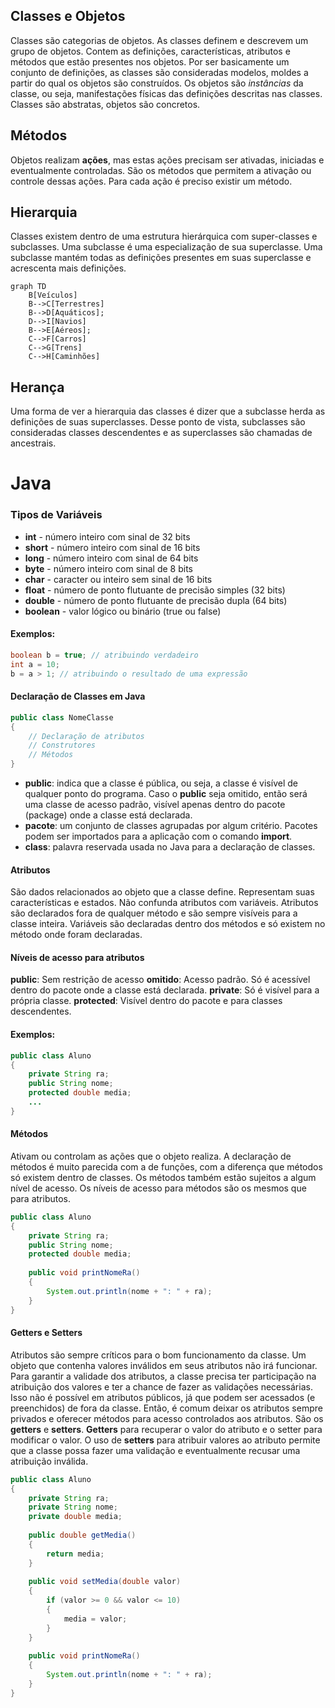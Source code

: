 ## Classes e Objetos
Classes são categorias de objetos. As classes definem e descrevem um grupo de objetos. Contem as definições, características, atributos e métodos que estão presentes nos objetos.
Por ser basicamente um conjunto de definições, as classes são consideradas modelos, moldes a partir do qual os objetos são construídos.
Os objetos são *instâncias* da classe, ou seja, manifestações físicas das definições descritas nas classes. Classes são abstratas, objetos são concretos.

## Métodos
Objetos realizam **ações**, mas estas ações precisam ser ativadas, iniciadas e eventualmente controladas. São os métodos que permitem a ativação ou controle dessas ações. Para cada ação é preciso existir um método.

## Hierarquia
Classes existem dentro de uma estrutura hierárquica com super-classes e subclasses.
Uma subclasse é uma especialização de sua superclasse.
Uma subclasse mantém todas as definições presentes em suas superclasse e acrescenta mais definições.

```mermaid
graph TD
    B[Veículos]
    B-->C[Terrestres]
    B-->D[Aquáticos];
    D-->I[Navios]
    B-->E[Aéreos];
    C-->F[Carros]
	C-->G[Trens]
	C-->H[Caminhões]
```
## Herança
Uma forma de ver a hierarquia das classes é dizer que a subclasse herda as definições de suas superclasses. Desse ponto de vista, subclasses são consideradas classes descendentes e as superclasses são chamadas de ancestrais.

# Java

### Tipos de Variáveis
- **int** - número inteiro com sinal de 32 bits
- **short** - número inteiro com sinal de 16 bits
- **long** - número inteiro com sinal de 64 bits
- **byte** - número inteiro com sinal de 8 bits
- **char** - caracter ou inteiro sem sinal de 16 bits
- **float** - número de ponto flutuante de precisão simples (32 bits)
- **double** - número de ponto flutuante de precisão dupla (64 bits)
- **boolean** - valor lógico ou binário (true ou false)

#### Exemplos:
```java
boolean b = true; // atribuindo verdadeiro
int a = 10;
b = a > 1; // atribuindo o resultado de uma expressão
```

#### Declaração de Classes em Java
```java
public class NomeClasse
{
	// Declaração de atributos
	// Construtores
	// Métodos
}
```
- **public**: indica que a classe é pública, ou seja, a classe é visível de qualquer ponto do programa. Caso o **public** seja omitido, então será uma classe de acesso padrão, visível apenas dentro do pacote (package) onde a classe está declarada.
- **pacote**: um conjunto de classes agrupadas por algum critério. Pacotes podem ser importados para a aplicação com o comando **import**.
- **class**: palavra reservada usada no Java para a declaração de classes.

#### Atributos
São dados relacionados ao objeto que a classe define. Representam suas características e estados.
Não confunda atributos com variáveis. Atributos são declarados fora de qualquer método e são sempre visíveis para a classe inteira. Variáveis são declaradas dentro dos métodos e só existem no método onde foram declaradas.

#### Níveis de acesso para atributos
**public**: Sem restrição de acesso
**omitido**: Acesso padrão. Só é acessível dentro do pacote onde a classe está declarada.
**private**: Só é visível para a própria classe.
**protected**: Visível dentro do pacote e para classes descendentes.

#### Exemplos:
```java
public class Aluno
{
	private String ra;
	public String nome;
	protected double media;
	...
}
```

#### Métodos
Ativam ou controlam as ações que o objeto realiza. A declaração de métodos é muito parecida com a de funções, com a diferença que métodos só existem dentro de classes.
Os métodos também estão sujeitos a algum nível de acesso. Os níveis de acesso para métodos são os mesmos que para atributos.

```java
public class Aluno
{
	private String ra;
	public String nome;
	protected double media;
	
	public void printNomeRa()
	{
		System.out.println(nome + ": " + ra);
	}
}
```

#### Getters e Setters
Atributos são sempre críticos para o bom funcionamento da classe. Um objeto que contenha valores inválidos em seus atributos não irá funcionar. Para garantir a validade dos atributos, a classe precisa ter participação na atribuição dos valores e ter a chance de fazer as validações necessárias. Isso não é possível em atributos públicos, já que podem ser acessados (e preenchidos) de fora da classe.
Então, é comum deixar os atributos sempre privados e oferecer métodos para acesso controlados aos atributos. São os **getters** e **setters**. **Getters** para recuperar o valor do atributo e o setter para modificar o valor.
O uso de **setters** para atribuir valores ao atributo permite que a classe possa fazer uma validação e eventualmente recusar uma atribuição inválida.

```java
public class Aluno
{
	private String ra;
	private String nome;
	private double media;
	
	public double getMedia()
	{
		return media;
	}
	
	public void setMedia(double valor)
	{
		if (valor >= 0 && valor <= 10)
		{
			media = valor;
		}
	}
	
	public void printNomeRa()
	{
		System.out.println(nome + ": " + ra);
	}
}
```
<!--stackedit_data:
eyJoaXN0b3J5IjpbLTgwNzUwODYyM119
-->